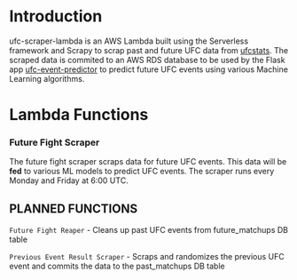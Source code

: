  # Introduction
 ufc-scraper-lambda is an AWS Lambda built using the Serverless framework and Scrapy to scrap past and future UFC data from [ufcstats](http://ufcstats.com/). The scraped data is commited to an AWS RDS database to be used by the Flask app [ufc-event-predictor](https://github.com/natebuel29/ufc-event-predictor) to predict future UFC events using various Machine Learning algorithms. 
 
 # Lambda Functions
 ### Future Fight Scraper

The future fight scraper scraps data for future UFC events. This data will be **fed** to various ML models to predict UFC events. The scraper runs every Monday and Friday at 6:00 UTC.

## PLANNED FUNCTIONS

`Future Fight Reaper` - Cleans up past UFC events from future_matchups DB table

`Previous Event Result Scraper` - Scraps and randomizes the previous UFC event and commits the data to the past_matchups DB table
